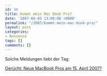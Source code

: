 ```yaml
---
id: 36
title: Kommt mein Mac Book Pro?
date: '2007-04-03 13:00:06 +0000'
permalink: "/2007/kommt-mein-mac-book-pro/"
layout: post
categories:
- Nonsense
tags: []
comments: []
---
```

Solche Meldungen liebt der Tag:

[Gerücht: Neue MacBook Pros am 15. April 2007?](http://www.mactechnews.de/index.php?id=16236)